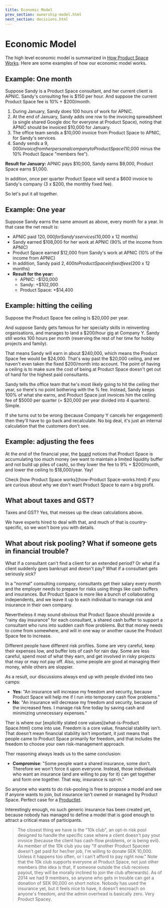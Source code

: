 ```yaml
---
title: Economic Model
prev_section: ownership-model.html
next_section: decisions.html
---
```


Economic Model
==============

The high level economic model is summarized in [How Product Space Works](how-Product-Space-works.html). Here are some examples of how our economic model works.

Example: One month
------------------

Suppose Sandy is a Product Space consultant, and her current client is APNIC. Sandy's consulting fee is $150 per hour. And suppose the current Product Space fee is 10% + $200/month.

1.  During January, Sandy does 100 hours of work for APNIC.
2.  At the end of January, Sandy adds one row to the invoicing spreadsheet (a single shared Google doc for everyone at Product Space), noting that APNIC should be invoiced $10,000 for January.
3.  The office team sends a $10,000 invoice from Product Space to APNIC, for Sandy's services.
4.  Sandy sends a $9,000 invoice from her personal company to Product Space ($10,000 minus the 10% Product Space "members fee").

**Result for January:**
APNIC pays $10,000, Sandy earns $9,000, Product Space earns $1,000.

In addition, once per quarter Product Space will send a $600 invoice to Sandy's company (3 x $200, the monthly fixed fee).

So let's put it all together.

Example: One year
-----------------

Suppose Sandy earns the same amount as above, every month for a year. In that case the net result is:

-   APNIC paid $120,000 for Sandy's services ($10,000 x 12 months)
-   Sandy earned $108,000 for her work at APNIC (90% of the income from APNIC)
-   Product Space earned $12,000 from Sandy's work at APNIC (10% of the income from APNIC)
-   In addition, Sandy paid $2,400 to Product Space in fixed fees ($200 x 12 months)
-   **Result for the year:**
    -   APNIC: -$120,000
    -   Sandy: +$102,000
    -   Product Space: +$14,400

Example: hitting the ceiling
----------------------------

Suppose the Product Space fee ceiling is $20,000 per year.

And suppose Sandy gets famous for her specialty skills in reinventing organisations, and manages to land a $200/hour gig at Company Y. Sandy still works 100 hours per month (reserving the rest of her time for hobby projects and family).

That means Sandy will earn in about $240,000, which means the Product Space fee would be $24,000. That's way past the $20,000 ceiling, and we haven't even taken the fixed $200/month into account. The point of having a ceiling is to make sure the cost of being at Product Space doesn't get out of hand for the highest paid consultants.

Sandy tells the office team that he's most likely going to hit the ceiling ther year, so there's no point bothering with the % fee. Instead, Sandy keeps 100% of what she earns, and Product Space just invoices him the ceiling fee of $5000 per quarter (= $20,000 per year divided into 4 quarters). Simple.

If she turns out to be wrong (because Company Y cancels her engagement) then they'll have to go back and recalculate. No big deal, it's just an internal calculation that the customers don't see.

Example: adjusting the fees
---------------------------

At the end of the financial year, the [board](board.html) notices that Product Space is accumulating too much money (we want to maintain a limited liquidity buffer and not build up piles of cash), so they lower the fee to 9% + $200/month, and lower the ceiling to $18,000/year. Yay!

Check [how Product Space works](how-Product Space-works.html) if you are curious about why we don't want Product Space to earn a big profit.

What about taxes and GST?
-------------------------

Taxes and GST? Yes, that messes up the clean calculations above.

We have experts hired to deal with that, and much of that is country-specific, so we won't bore you with details.

What about risk pooling? What if someone gets in financial trouble?
-------------------------------------------------------------------

What if a consultant can't find a client for an extended period? Or what if a client suddenly goes bankrupt and doesn't pay? What if a consultant gets seriously sick?

In a "normal" consulting company, consultants get their salary every month and the employer needs to prepare for risks using things like cash buffers and insurances. But Product Space is more like a bunch of collaborating independents, and we leave it up to each individual to manage risk and insurance in their own company.

Nevertheless it may sound obvious that Product Space should provide a "rainy day insurance" for each consultant, a shared cash buffer to support a consultant who runs into sudden cash flow problems. But that money needs to come from somewhere, and will in one way or another cause the Product Space fee to increase.

Different people have different risk profiles. Some are very careful, keep their expenses low, and buffer lots of cash for rain day. Some are less careful, spend most of what they earn, and get involved in risky projects that may or may not pay off. Also, some people are good at managing their money, while others are sloppier.

As a result, our discussions always end up with people divided into two camps:

-   **Yes**: "An insurance will increase my freedom and security, because Product Space will help me if I run into temporary cash flow problems."
-   **No**: "An insurance will decrease my freedom and security, because of the increased fees. I manage risk fine today by saving cash and minimizing unnecessary expenses."

Ther is where our [explicitly stated core values](what-is-Product Space.html) come into use. Freedom is a core value, financial stability isn't. That doesn't mean financial stability isn't important, it just means that people came to Product Space primarily for freedom, and that includes the freedom to choose your own risk-management approach.

Ther reasoning always leads us to the same conclusion:

-   **Compromise**: "Some people want a shared insurance, some don't. Therefore we won't force it upon everyone. Instead, those individuals who want an insurance (and are willing to pay for it) can get together and form one together. That way, insurance is opt-in."

So anyone who wants to do risk-pooling is free to propose a model and see if anyone wants to join, but insurance isn't owned or managed by Product Space. Perfect case for a [Productlet](Productlets.html).

Interestingly enough, no such generic insurance has been created yet, because nobody has managed to define a model that is good enough to attract a critical mass of participants.

> The closest thing we have is the "10k club", an opt-in risk pool designed to handle the specific case where a client doesn't pay your invoice (because the client has cash-flow problems, or is being evil). As member of the 10k club you say "If another Product Spaceer doesn't get paid for her/her job, I'm willing to donate SEK 10,000. Unless it happens too often, or I can't afford to pay right now." Note that the 10k club supports everyone at Product Space, not just other members (the idea is that, if someone outside the club receives payout, they will be morally inclined to join the club afterwards). As of 2014 we had 9 members, so anyone who gets in trouble can get a donation of SEK 90,000 on short notice. Nobody has used the insurance yet, but it feels nice to have, it doesn't encroach on anyone's freedom, and the admin overhead is basically zero. Very Product Spacey.
